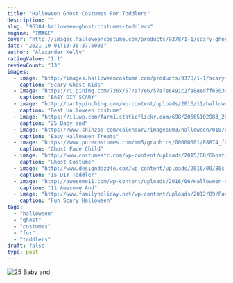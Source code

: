 ```yaml
---
title: "Halloween Ghost Costumes For Toddlers"
description: ""
slug: "96304-halloween-ghost-costumes-toddlers"
engine: "IMAGE"
cover: "http://images.halloweencostume.com/products/9378/1-1/scary-ghost-kids-costume.jpg"
date: "2021-10-01T13:36:37.600Z"
author: "Alexander Kelly"
ratingValue: "1.1"
reviewCount: "13"
images:
  - image: "http://images.halloweencostume.com/products/9378/1-1/scary-ghost-kids-costume.jpg"
    caption: "Scary Ghost Kids"
  - image: "https://i.pinimg.com/736x/57/a7/e6/57a7e6491c2fa8eedff65034fe1eb36e.jpg"
    caption: "EASY DIY SCARY"
  - image: "http://partypinching.com/wp-content/uploads/2016/11/halloweenroundup.jpg"
    caption: "Best Halloween costume"
  - image: "https://i1.wp.com/farm1.staticflickr.com/698/20665102983_28bf55355e_c.jpg?resize=600%2C800&ssl=1"
    caption: "25 Baby and"
  - image: "https://www.shinzoo.com/calendar2/images003/halloween/018/easy-halloween-treats-for-school-01.jpg"
    caption: "Easy Halloween Treats"
  - image: "https://www.purecostumes.com/mm5/graphics/00000001/F8874_full_1.jpg"
    caption: "Ghost Face Child"
  - image: "http://www.costumesfc.com/wp-content/uploads/2015/08/Ghost-Costume-Ideas.jpg"
    caption: "Ghost Costume"
  - image: "http://www.designdazzle.com/wp-content/uploads/2016/09/80s-workout-toddler-halloween-costume.jpg"
    caption: "15 DIY Toddler"
  - image: "http://awesome11.com/wp-content/uploads/2016/06/Halloween-Costume-Ideas-for-Kids.jpg"
    caption: "11 Awesome And"
  - image: "http://www.familyholiday.net/wp-content/uploads/2012/09/Fun-Scary-Halloween-Coloring-Pages-Costumes-2012_19.jpg"
    caption: "Fun Scary Halloween"
tags:
  - "halloween"
  - "ghost"
  - "costumes"
  - "for"
  - "toddlers"
draft: false
type: post
---
```



![25 Baby and](https://i1.wp.com/farm1.staticflickr.com/698/20665102983_28bf55355e_c.jpg?resize=600%2C800&ssl=1 "25 Baby and")


<!--inArticleAds-->

<!--galleryOne-->


<!--inArticleAds-->

<!--galleryTwo-->


<!--galleryThree-->

